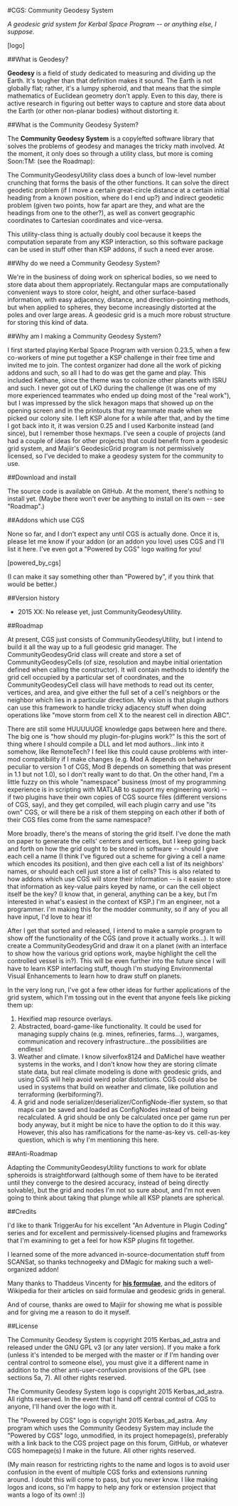 #CGS: Community Geodesy System

*A geodesic grid system for Kerbal Space Program -- or anything else, I suppose.*

[logo]

##What is Geodesy?

**Geodesy** is a field of study dedicated to measuring and dividing up the Earth.  It's tougher than that definition makes it sound.  The Earth is not globally flat; rather, it's a lumpy spheroid, and that means that the simple mathematics of Euclidean geometry don't apply.  Even to this day, there is active research in figuring out better ways to capture and store data about the Earth (or other non-planar bodies) without distorting it.

##What is the Community Geodesy System?

The **Community Geodesy System** is a copylefted software library that solves the problems of geodesy and manages the tricky math involved.  At the moment, it only does so through a utility class, but more is coming Soon:TM: (see the Roadmap):

The CommunityGeodesyUtility class does a bunch of low-level number crunching that forms the basis of the other functions.  It can solve the direct geodetic problem (if I move a certain great-circle distance at a certain initial heading from a known position, where do I end up?) and indirect geodetic problem (given two points, how far apart are they, and what are the headings from one to the other?), as well as convert geographic coordinates to Cartesian coordinates and vice-versa.

This utility-class thing is actually doubly cool because it keeps the computation separate from any KSP interaction, so this software package can be used in stuff other than KSP addons, if such a need ever arose.

##Why do we need a Community Geodesy System?

We're in the business of doing work on spherical bodies, so we need to store data about them appropriately.  Rectangular maps are computationally convenient ways to store color, height, and other surface-based information, with easy adjacency, distance, and direction-pointing methods, but when applied to spheres, they become increasingly distorted at the poles and over large areas.  A geodesic grid is a much more robust structure for storing this kind of data.

##Why am I making a Community Geodesy System?

I first started playing Kerbal Space Program with version 0.23.5, when a few co-workers of mine put together a KSP challenge in their free time and invited me to join.  The contest organizer had done all the work of picking addons and such, so all I had to do was get the game and play.  This included Kethane, since the theme was to colonize other planets with ISRU and such.  I never got out of LKO during the challenge (it was one of my more experienced teammates who ended up doing most of the "real work"), but I was impressed by the slick hexagon maps that showed up on the opening screen and in the printouts that my teammate made when we picked our colony site.  I left KSP alone for a while after that, and by the time I got back into it, it was version 0.25 and I used Karbonite instead (and since), but I remember those hexmaps.  I've seen a couple of projects (and had a couple of ideas for other projects) that could benefit from a geodesic grid system, and Majiir's GeodesicGrid program is not permissively licensed, so I've decided to make a geodesy system for the community to use.

##Download and install

The source code is available on GitHub.  At the moment, there's nothing to install yet.  (Maybe there won't ever be anything to install on its own -- see "Roadmap".)

##Addons which use CGS

None so far, and I don't expect any until CGS is actually done.  Once it is, please let me know if your addon (or an addon you love) uses CGS and I'll list it here.  I've even got a "Powered by CGS" logo waiting for you!

[powered_by_cgs]

(I can make it say something other than "Powered by", if you think that would be better.)

##Version history

* 2015 XX: No release yet, just CommunityGeodesyUtility.

##Roadmap

At present, CGS just consists of CommunityGeodesyUtility, but I intend to build it all the way up to a full geodesic grid manager.  The CommunityGeodesyGrid class will create and store a set of CommunityGeodesyCells (of size, resolution and maybe initial orientation defined when calling the constructor).  It will contain methods to identify the grid cell occupied by a particular set of coordinates, and the CommunityGeodesyCell class will have methods to read out its center, vertices, and area, and give either the full set of a cell's neighbors or the neighbor which lies in a particular direction.  My vision is that plugin authors can use this framework to handle tricky adjacency stuff when doing operations like "move storm from cell X to the nearest cell in direction ABC".

There are still some HUUUUUGE knowledge gaps between here and there.  The big one is "how should my plugin-for-plugins work?"  Is this the sort of thing where I should compile a DLL and let mod authors...link into it somehow, like RemoteTech?  I feel like this could cause problems with inter-mod compatibility if I make changes (e.g. Mod A depends on behavior peculiar to version 1 of CGS, Mod B depends on something that was present in 1.1 but not 1.0), so I don't really want to do that.  On the other hand, I'm a little fuzzy on this whole "namespace" business (most of my programming experience is in scripting with MATLAB to support my engineering work) -- if two plugins have their own copies of CGS source files (different versions of CGS, say), and they get compiled, will each plugin carry and use "its own" CGS, or will there be a risk of them stepping on each other if both of their CGS files come from the same namespace?

More broadly, there's the means of storing the grid itself.  I've done the math on paper to generate the cells' centers and vertices, but I keep going back and forth on how the grid ought to be stored in software -- should I give each cell a name (I think I've figured out a scheme for giving a cell a name which encodes its position), and then give each cell a list of its neighbors' names, or should each cell just store a list of cells?  This is also related to how addons which use CGS will store their information -- is it easier to store that information as key-value pairs keyed by name, or can the cell object itself be the key?  (I know that, in general, anything can be a key, but I'm interested in what's easiest in the context of KSP.)  I'm an engineer, not a programmer.  I'm making this for the modder community, so if any of you all have input, I'd love to hear it!

After I get that sorted and released, I intend to make a sample program to show off the functionality of the CGS (and prove it actually works...).  It will create a CommunityGeodesyGrid and draw it on a planet (with an interface to show how the various grid options work, maybe highlight the cell the controlled vessel is in?).  This will be even further into the future since I will have to learn KSP interfacing stuff, though I'm studying Environmental Visual Enhancements to learn how to draw stuff on planets.

In the very long run, I've got a few other ideas for further applications of the grid system, which I'm tossing out in the event that anyone feels like picking them up:

1. Hexified map resource overlays.
2. Abstracted, board-game-like functionality.  It could be used for managing supply chains (e.g. mines, refineries, farms...), wargames, communication and recovery infrastructure...the possibilities are endless!
3. Weather and climate.  I know silverfox8124 and DaMichel have weather systems in the works, and I don't know how they are storing climate state data, but real climate modeling is done with geodesic grids, and using CGS will help avoid weird polar distortions.  CGS could also be used in systems that build on weather and climate, like pollution and terraforming (kerbiforming?).
4. A grid and node serializer/deserializer/ConfigNode-ifier system, so that maps can be saved and loaded as ConfigNodes instead of being recalculated.  A grid should be only be calculated once per game run per body anyway, but it might be nice to have the option to do it this way.  However, this also has ramifications for the name-as-key vs. cell-as-key question, which is why I'm mentioning this here.

##Anti-Roadmap

Adapting the CommunityGeodesyUtility functions to work for oblate spheroids is straightforward (although some of them have to be iterated until they converge to the desired accuracy, instead of being directly solvable), but the grid and nodes I'm not so sure about, and I'm not even going to think about taking that plunge while all KSP planets are spherical.

##Credits

I'd like to thank TriggerAu for his excellent "An Adventure in Plugin Coding" series and for excellent and permissively-licensed plugins and frameworks that I'm examining to get a feel for how KSP plugins fit together.  

I learned some of the more advanced in-source-documentation stuff from SCANSat, so thanks technogeeky and DMagic for making such a well-organized addon!

Many thanks to Thaddeus Vincenty for [**his formulae**](https://en.wikipedia.org/wiki/Vincenty%27s_formulae), and the editors of Wikipedia for their articles on said formulae and geodesic grids in general.

And of course, thanks are owed to Majiir for showing me what is possible and for giving me a reason to do it myself.

##License

The Community Geodesy System is copyright 2015 Kerbas_ad_astra and released under the GNU GPL v3 (or any later version).  If you make a fork (unless it's intended to be merged with the master or if I'm handing over central control to someone else), you must give it a different name in addition to the other anti-user-confusion provisions of the GPL (see sections 5a, 7).  All other rights reserved.

The Community Geodesy System logo is copyright 2015 Kerbas_ad_astra.  All rights reserved.  In the event that I hand off central control of CGS to anyone, I'll hand over the logo with it.

The "Powered by CGS" logo is copyright 2015 Kerbas_ad_astra.  Any program which uses the Community Geodesy System may include the "Powered by CGS" logo, unmodified, in its project homepage(s), preferably with a link back to the CGS project page on this forum, GitHub, or whatever CGS homepage(s) I make in the future.  All other rights reserved.

(My main reason for restricting rights to the name and logos is to avoid user confusion in the event of multiple CGS forks and extensions running around.  I doubt this will come to pass, but you never know.  I like making logos and icons, so I'm happy to help any fork or extension project that wants a logo of its own!  :))